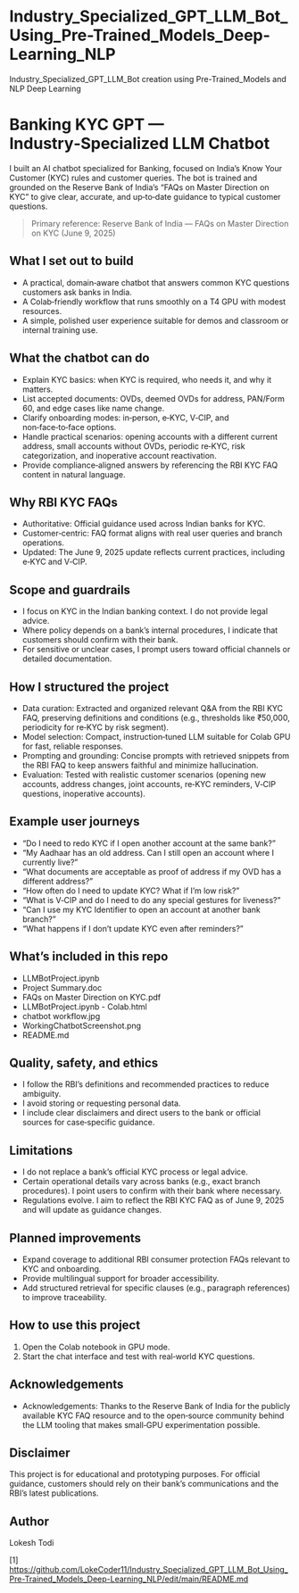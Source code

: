 # Industry_Specialized_GPT_LLM_Bot_Using_Pre-Trained_Models_Deep-Learning_NLP
Industry_Specialized_GPT_LLM_Bot creation using  Pre-Trained_Models and NLP Deep Learning

# Banking KYC GPT — Industry‑Specialized LLM Chatbot

I built an AI chatbot specialized for Banking, focused on India’s Know Your Customer (KYC) rules and customer queries. The bot is trained and grounded on the Reserve Bank of India’s “FAQs on Master Direction on KYC” to give clear, accurate, and up‑to‑date guidance to typical customer questions.

> Primary reference: Reserve Bank of India — FAQs on Master Direction on KYC (June 9, 2025)

## What I set out to build

- A practical, domain‑aware chatbot that answers common KYC questions customers ask banks in India.
- A Colab‑friendly workflow that runs smoothly on a T4 GPU with modest resources.
- A simple, polished user experience suitable for demos and classroom or internal training use.

## What the chatbot can do

- Explain KYC basics: when KYC is required, who needs it, and why it matters.
- List accepted documents: OVDs, deemed OVDs for address, PAN/Form 60, and edge cases like name change.
- Clarify onboarding modes: in‑person, e‑KYC, V‑CIP, and non‑face‑to‑face options.
- Handle practical scenarios: opening accounts with a different current address, small accounts without OVDs, periodic re‑KYC, risk categorization, and inoperative account reactivation.
- Provide compliance‑aligned answers by referencing the RBI KYC FAQ content in natural language.

## Why RBI KYC FAQs

- Authoritative: Official guidance used across Indian banks for KYC.
- Customer‑centric: FAQ format aligns with real user queries and branch operations.
- Updated: The June 9, 2025 update reflects current practices, including e‑KYC and V‑CIP.

## Scope and guardrails

- I focus on KYC in the Indian banking context. I do not provide legal advice.
- Where policy depends on a bank’s internal procedures, I indicate that customers should confirm with their bank.
- For sensitive or unclear cases, I prompt users toward official channels or detailed documentation.

## How I structured the project

- Data curation: Extracted and organized relevant Q&A from the RBI KYC FAQ, preserving definitions and conditions (e.g., thresholds like ₹50,000, periodicity for re‑KYC by risk segment).
- Model selection: Compact, instruction‑tuned LLM suitable for Colab GPU for fast, reliable responses.
- Prompting and grounding: Concise prompts with retrieved snippets from the RBI FAQ to keep answers faithful and minimize hallucination.
- Evaluation: Tested with realistic customer scenarios (opening new accounts, address changes, joint accounts, re‑KYC reminders, V‑CIP questions, inoperative accounts).

## Example user journeys

- “Do I need to redo KYC if I open another account at the same bank?”
- “My Aadhaar has an old address. Can I still open an account where I currently live?”
- “What documents are acceptable as proof of address if my OVD has a different address?”
- “How often do I need to update KYC? What if I’m low risk?”
- “What is V‑CIP and do I need to do any special gestures for liveness?”
- “Can I use my KYC Identifier to open an account at another bank branch?”
- “What happens if I don’t update KYC even after reminders?”

## What’s included in this repo

- LLMBotProject.ipynb
- Project Summary.doc
- FAQs on Master Direction on KYC.pdf
- LLMBotProject.ipynb - Colab.html
- chatbot workflow.jpg
- WorkingChatbotScreenshot.png
- README.md

## Quality, safety, and ethics

- I follow the RBI’s definitions and recommended practices to reduce ambiguity.
- I avoid storing or requesting personal data.
- I include clear disclaimers and direct users to the bank or official sources for case‑specific guidance.

## Limitations

- I do not replace a bank’s official KYC process or legal advice.
- Certain operational details vary across banks (e.g., exact branch procedures). I point users to confirm with their bank where necessary.
- Regulations evolve. I aim to reflect the RBI KYC FAQ as of June 9, 2025 and will update as guidance changes.

## Planned improvements

- Expand coverage to additional RBI consumer protection FAQs relevant to KYC and onboarding.
- Provide multilingual support for broader accessibility.
- Add structured retrieval for specific clauses (e.g., paragraph references) to improve traceability.

## How to use this project

1. Open the Colab notebook in GPU mode.
2. Start the chat interface and test with real‑world KYC questions.

## Acknowledgements

- Acknowledgements: Thanks to the Reserve Bank of India for the publicly available KYC FAQ resource and to the open‑source community behind the LLM tooling that makes small‑GPU experimentation possible.

## Disclaimer

This project is for educational and prototyping purposes. For official guidance, customers should rely on their bank’s communications and the RBI’s latest publications.

## Author

Lokesh Todi

[1] https://github.com/LokeCoder11/Industry_Specialized_GPT_LLM_Bot_Using_Pre-Trained_Models_Deep-Learning_NLP/edit/main/README.md
